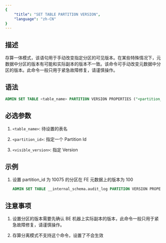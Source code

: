 ```yaml
---
{
    "title": "SET TABLE PARTITION VERSION",
    "language": "zh-CN"
}
---
```


## 描述

存算一体模式，该语句用于手动改变指定分区的可见版本。在某些特殊情况下，元数据中分区的版本有可能和实际副本的版本不一致。该命令可手动改变元数据中分区的版本。此命令一般只用于紧急故障修复，请谨慎操作。

## 语法

```sql
ADMIN SET TABLE <table_name> PARTITION VERSION PROPERTIES ("<partition_id>" = "visible_version>");
```

## 必选参数

1. `<table_name>`: 待设置的表名

2. `<partition_id>`: 指定一个 Partition Id

3. `<visible_version>`: 指定 Version

## 示例

1. 设置 partition_id 为 10075 的分区在 FE 元数据上的版本为 100

    ```sql
    ADMIN SET TABLE __internal_schema.audit_log PARTITION VERSION PROPERTIES("partition_id" = "10075", "visible_version" = "100");
    ```

## 注意事项

1. 设置分区的版本需要先确认 BE 机器上实际副本的版本，此命令一般只用于紧急故障修复，请谨慎操作。

2. 存算分离模式不支持这个命令，设置了不会生效